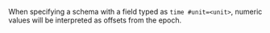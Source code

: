 When specifying a schema with a field typed as `time #unit=<unit>`, numeric
values will be interpreted as offsets from the epoch.
